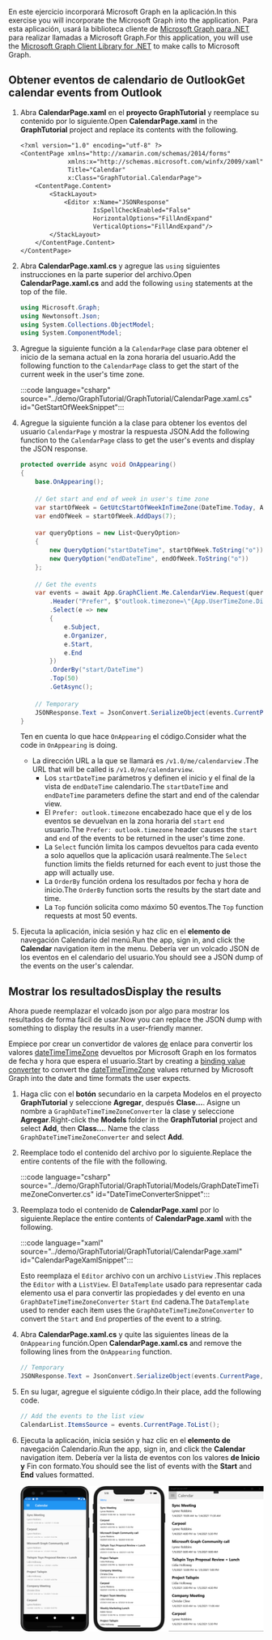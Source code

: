 <!-- markdownlint-disable MD002 MD041 -->

<span data-ttu-id="46291-101">En este ejercicio incorporará Microsoft Graph en la aplicación.</span><span class="sxs-lookup"><span data-stu-id="46291-101">In this exercise you will incorporate the Microsoft Graph into the application.</span></span> <span data-ttu-id="46291-102">Para esta aplicación, usará la biblioteca cliente de [Microsoft Graph para .NET](https://github.com/microsoftgraph/msgraph-sdk-dotnet) para realizar llamadas a Microsoft Graph.</span><span class="sxs-lookup"><span data-stu-id="46291-102">For this application, you will use the [Microsoft Graph Client Library for .NET](https://github.com/microsoftgraph/msgraph-sdk-dotnet) to make calls to Microsoft Graph.</span></span>

## <a name="get-calendar-events-from-outlook"></a><span data-ttu-id="46291-103">Obtener eventos de calendario de Outlook</span><span class="sxs-lookup"><span data-stu-id="46291-103">Get calendar events from Outlook</span></span>

1. <span data-ttu-id="46291-104">Abra **CalendarPage.xaml** en el **proyecto GraphTutorial** y reemplace su contenido por lo siguiente.</span><span class="sxs-lookup"><span data-stu-id="46291-104">Open **CalendarPage.xaml** in the **GraphTutorial** project and replace its contents with the following.</span></span>

    ```xaml
    <?xml version="1.0" encoding="utf-8" ?>
    <ContentPage xmlns="http://xamarin.com/schemas/2014/forms"
                 xmlns:x="http://schemas.microsoft.com/winfx/2009/xaml"
                 Title="Calendar"
                 x:Class="GraphTutorial.CalendarPage">
        <ContentPage.Content>
            <StackLayout>
                <Editor x:Name="JSONResponse"
                        IsSpellCheckEnabled="False"
                        HorizontalOptions="FillAndExpand"
                        VerticalOptions="FillAndExpand"/>
            </StackLayout>
        </ContentPage.Content>
    </ContentPage>
    ```

1. <span data-ttu-id="46291-105">Abra **CalendarPage.xaml.cs** y agregue las `using` siguientes instrucciones en la parte superior del archivo.</span><span class="sxs-lookup"><span data-stu-id="46291-105">Open **CalendarPage.xaml.cs** and add the following `using` statements at the top of the file.</span></span>

    ```csharp
    using Microsoft.Graph;
    using Newtonsoft.Json;
    using System.Collections.ObjectModel;
    using System.ComponentModel;
    ```

1. <span data-ttu-id="46291-106">Agregue la siguiente función a la `CalendarPage` clase para obtener el inicio de la semana actual en la zona horaria del usuario.</span><span class="sxs-lookup"><span data-stu-id="46291-106">Add the following function to the `CalendarPage` class to get the start of the current week in the user's time zone.</span></span>

    :::code language="csharp" source="../demo/GraphTutorial/GraphTutorial/CalendarPage.xaml.cs" id="GetStartOfWeekSnippet":::

1. <span data-ttu-id="46291-107">Agregue la siguiente función a la clase para obtener los eventos del usuario `CalendarPage` y mostrar la respuesta JSON.</span><span class="sxs-lookup"><span data-stu-id="46291-107">Add the following function to the `CalendarPage` class to get the user's events and display the JSON response.</span></span>

    ```csharp
    protected override async void OnAppearing()
    {
        base.OnAppearing();

        // Get start and end of week in user's time zone
        var startOfWeek = GetUtcStartOfWeekInTimeZone(DateTime.Today, App.UserTimeZone);
        var endOfWeek = startOfWeek.AddDays(7);

        var queryOptions = new List<QueryOption>
        {
            new QueryOption("startDateTime", startOfWeek.ToString("o")),
            new QueryOption("endDateTime", endOfWeek.ToString("o"))
        };

        // Get the events
        var events = await App.GraphClient.Me.CalendarView.Request(queryOptions)
            .Header("Prefer", $"outlook.timezone=\"{App.UserTimeZone.DisplayName}\"")
            .Select(e => new
            {
                e.Subject,
                e.Organizer,
                e.Start,
                e.End
            })
            .OrderBy("start/DateTime")
            .Top(50)
            .GetAsync();

        // Temporary
        JSONResponse.Text = JsonConvert.SerializeObject(events.CurrentPage, Formatting.Indented);
    }
    ```

    <span data-ttu-id="46291-108">Ten en cuenta lo que hace `OnAppearing` el código.</span><span class="sxs-lookup"><span data-stu-id="46291-108">Consider what the code in `OnAppearing` is doing.</span></span>

    - <span data-ttu-id="46291-109">La dirección URL a la que se llamará es `/v1.0/me/calendarview` .</span><span class="sxs-lookup"><span data-stu-id="46291-109">The URL that will be called is `/v1.0/me/calendarview`.</span></span>
        - <span data-ttu-id="46291-110">Los `startDateTime` parámetros y definen el inicio y el final de la vista de `endDateTime` calendario.</span><span class="sxs-lookup"><span data-stu-id="46291-110">The `startDateTime` and `endDateTime` parameters define the start and end of the calendar view.</span></span>
        - <span data-ttu-id="46291-111">El `Prefer: outlook.timezone` encabezado hace que el y de los eventos se devuelvan en la zona horaria del `start` `end` usuario.</span><span class="sxs-lookup"><span data-stu-id="46291-111">The `Prefer: outlook.timezone` header causes the `start` and `end` of the events to be returned in the user's time zone.</span></span>
        - <span data-ttu-id="46291-112">La `Select` función limita los campos devueltos para cada evento a solo aquellos que la aplicación usará realmente.</span><span class="sxs-lookup"><span data-stu-id="46291-112">The `Select` function limits the fields returned for each event to just those the app will actually use.</span></span>
        - <span data-ttu-id="46291-113">La `OrderBy` función ordena los resultados por fecha y hora de inicio.</span><span class="sxs-lookup"><span data-stu-id="46291-113">The `OrderBy` function sorts the results by the start date and time.</span></span>
        - <span data-ttu-id="46291-114">La `Top` función solicita como máximo 50 eventos.</span><span class="sxs-lookup"><span data-stu-id="46291-114">The `Top` function requests at most 50 events.</span></span>

1. <span data-ttu-id="46291-115">Ejecuta la aplicación, inicia sesión y haz clic en el **elemento de** navegación Calendario del menú.</span><span class="sxs-lookup"><span data-stu-id="46291-115">Run the app, sign in, and click the **Calendar** navigation item in the menu.</span></span> <span data-ttu-id="46291-116">Debería ver un volcado JSON de los eventos en el calendario del usuario.</span><span class="sxs-lookup"><span data-stu-id="46291-116">You should see a JSON dump of the events on the user's calendar.</span></span>

## <a name="display-the-results"></a><span data-ttu-id="46291-117">Mostrar los resultados</span><span class="sxs-lookup"><span data-stu-id="46291-117">Display the results</span></span>

<span data-ttu-id="46291-118">Ahora puede reemplazar el volcado json por algo para mostrar los resultados de forma fácil de usar.</span><span class="sxs-lookup"><span data-stu-id="46291-118">Now you can replace the JSON dump with something to display the results in a user-friendly manner.</span></span>

<span data-ttu-id="46291-119">Empiece por crear un convertidor de valores [de](/xamarin/xamarin-forms/xaml/xaml-basics/data-binding-basics#binding-value-converters) enlace para convertir los valores [dateTimeTimeZone](/graph/api/resources/datetimetimezone?view=graph-rest-1.0) devueltos por Microsoft Graph en los formatos de fecha y hora que espera el usuario.</span><span class="sxs-lookup"><span data-stu-id="46291-119">Start by creating a [binding value converter](/xamarin/xamarin-forms/xaml/xaml-basics/data-binding-basics#binding-value-converters) to convert the [dateTimeTimeZone](/graph/api/resources/datetimetimezone?view=graph-rest-1.0) values returned by Microsoft Graph into the date and time formats the user expects.</span></span>

1. <span data-ttu-id="46291-120">Haga clic con el **botón** secundario en la carpeta Modelos en el proyecto **GraphTutorial** y seleccione **Agregar**, después **Clase...**. Asigne un nombre a `GraphDateTimeTimeZoneConverter` la clase y seleccione **Agregar**.</span><span class="sxs-lookup"><span data-stu-id="46291-120">Right-click the **Models** folder in the **GraphTutorial** project and select **Add**, then **Class...**. Name the class `GraphDateTimeTimeZoneConverter` and select **Add**.</span></span>

1. <span data-ttu-id="46291-121">Reemplace todo el contenido del archivo por lo siguiente.</span><span class="sxs-lookup"><span data-stu-id="46291-121">Replace the entire contents of the file with the following.</span></span>

    :::code language="csharp" source="../demo/GraphTutorial/GraphTutorial/Models/GraphDateTimeTimeZoneConverter.cs" id="DateTimeConverterSnippet":::

1. <span data-ttu-id="46291-122">Reemplaza todo el contenido de **CalendarPage.xaml** por lo siguiente.</span><span class="sxs-lookup"><span data-stu-id="46291-122">Replace the entire contents of **CalendarPage.xaml** with the following.</span></span>

    :::code language="xaml" source="../demo/GraphTutorial/GraphTutorial/CalendarPage.xaml" id="CalendarPageXamlSnippet":::

    <span data-ttu-id="46291-123">Esto reemplaza el `Editor` archivo con un archivo `ListView` .</span><span class="sxs-lookup"><span data-stu-id="46291-123">This replaces the `Editor` with a `ListView`.</span></span> <span data-ttu-id="46291-124">El `DataTemplate` usado para representar cada elemento usa el para convertir las propiedades y del evento en una `GraphDateTimeTimeZoneConverter` `Start` `End` cadena.</span><span class="sxs-lookup"><span data-stu-id="46291-124">The `DataTemplate` used to render each item uses the `GraphDateTimeTimeZoneConverter` to convert the `Start` and `End` properties of the event to a string.</span></span>

1. <span data-ttu-id="46291-125">Abra **CalendarPage.xaml.cs** y quite las siguientes líneas de la `OnAppearing` función.</span><span class="sxs-lookup"><span data-stu-id="46291-125">Open **CalendarPage.xaml.cs** and remove the following lines from the `OnAppearing` function.</span></span>

    ```csharp
    // Temporary
    JSONResponse.Text = JsonConvert.SerializeObject(events.CurrentPage, Formatting.Indented);
    ```

1. <span data-ttu-id="46291-126">En su lugar, agregue el siguiente código.</span><span class="sxs-lookup"><span data-stu-id="46291-126">In their place, add the following code.</span></span>

    ```csharp
    // Add the events to the list view
    CalendarList.ItemsSource = events.CurrentPage.ToList();
    ```

1. <span data-ttu-id="46291-127">Ejecuta la aplicación, inicia sesión y haz clic en el **elemento de** navegación Calendario.</span><span class="sxs-lookup"><span data-stu-id="46291-127">Run the app, sign in, and click the **Calendar** navigation item.</span></span> <span data-ttu-id="46291-128">Debería ver la lista de eventos con los valores **de Inicio** **y** Fin con formato.</span><span class="sxs-lookup"><span data-stu-id="46291-128">You should see the list of events with the **Start** and **End** values formatted.</span></span>

    ![Captura de pantalla de la tabla de eventos](./images/calendar-page.png)
